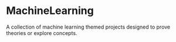 MachineLearning
===============

A collection of machine learning themed projects designed to prove theories or explore concepts.
